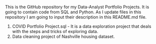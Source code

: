 This is the GitHub repository for my Data-Analyst Portfolio Projects. It is going to contain code from SQL and Python.
As I update files in this repository I am going to input their description in this README.md file.

1. COVID Portfolio Project.sql - It is a data exploration project that deals with the steps and tricks of exploring data. 
2. Data cleaning project of Nashville housing dataset.
